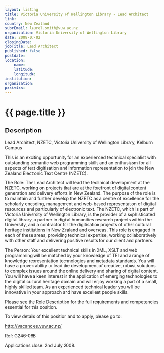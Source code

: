 ```yaml
---
layout: listing
title: Victoria University of Wellington Library - Lead Architect
link:
country: New Zealand
subrEmail: laurel.smith@vuw.ac.nz
organization: Victoria University of Wellington Library 
date: 2008-07-02
closingDate: 
jobTitle: Lead Architect
published: false
postdate:
location:
	name: 
	latitude: 
	longitude: 
institution: 
organization: 
position: 
--- 
```



# {{ page.title }}

## Description






Lead Architect, NZETC, Victoria University of Wellington Library, Kelburn Campus

 

This is an exciting opportunity for an experienced technical specialist with outstanding semantic web programming skills and an enthusiasm for all aspects of text digitisation and information representation to join the New Zealand Electronic Text Centre (NZETC). 

The Role: The Lead Architect will lead the technical development at the NZETC, working on projects that are at the forefront of digital content generation and delivery efforts in New Zealand. The purpose of the role is to maintain and further develop the NZETC as a centre of excellence for the scholarly encoding, management and web-based representation of digital resources and particularly of electronic text. The NZETC, which is part of Victoria University of Wellington Library, is the provider of a sophisticated digital library, a partner in digital humanities research projects within the University, and a contractor for the digitisation projects of other cultural heritage institutions in New Zealand and overseas. This role is engaged in each of these areas, providing technical expertise, working collaboratively with other staff and delivering positive results for our client and partners.

 

The Person: Your excellent technical skills in XML, XSLT and web programming will be matched by your knowledge of TEI and a range of knowledge representation technologies and metadata standards. You will have a proven ability to lead the development of creative, robust solutions to complex issues around the online delivery and sharing of digital content. You will have a keen interest in the application of emerging technologies to the digital cultural heritage domain and will enjoy working a part of a small, highly skilled team. As an experienced technical leader you will be innovative in your approach and have excellent people skills. 

Please see the Role Description for the full requirements and competencies essential for this position. 

To view details of this position and to apply, please go to:

http://vacancies.vuw.ac.nz/

Ref: G246-08B

Applications close: 2nd July 2008.


